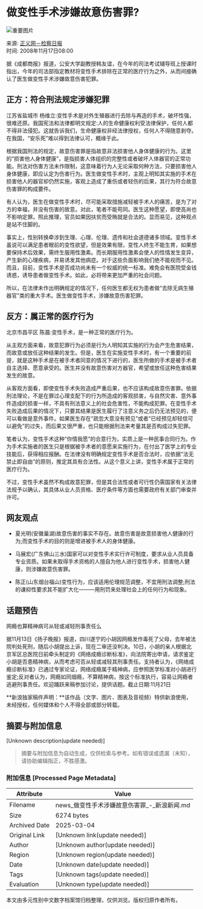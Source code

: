 # 做变性手术涉嫌故意伤害罪?

![重要图片](http://i1.sinaimg.cn/dy/31/idx/2007/1029/U608P1T31D313F479DT20071029180604.jpg)

来源: [正义网－检察日报](http://www.jcrb.com.cn/zyw/)  
时间: 2008年11月17日08:00  

据《成都商报》报道，公安大学副教授韩友谊，在今年的司法考试辅导班上授课时指出，今年的司法部指定教材将变性手术排除在正常的医疗行为之外，从而间接确认了医生做变性手术涉嫌故意伤害犯罪。

## 正方：符合刑法规定涉嫌犯罪

江苏省盐城市 杨维立:变性手术是对外生殖器进行去除与再造的手术，破坏性强，很难还原。我国宪法和法律都明文规定:人的生命健康权利受法律保护，任何人都不得非法侵犯。这就告诉我们，生命健康权非经法律授权，任何人不得随意剥夺。在我国，“安乐死”难以得到法律认可，概缘于此。

根据我国刑法的规定，故意伤害罪是指故意非法损害他人身体健康的行为。这里的“损害他人身体健康”，是指损害人体组织的完整性或者破坏人体器官的正常功能。刑法对伤害方法未作限制，这意味着行为人无论采取何种方法，只要损害他人身体健康，即应认定为伤害行为。医生做变性手术时，主观上明知其实施的手术在损害他人的器官却仍然实施，客观上造成了重伤或者轻伤的后果，其行为符合故意伤害罪的构成要件。

有人认为，医生在做变性手术时，尽可能采取措施减轻被手术人的痛苦，是为了对方的幸福，并没有伤害的故意。对此，笔者不能苟同。医生这种愿望，即使高尚也不影响定罪。照此推理，官员如果因扶贫而受贿就是合法的。显而易见，这种观点是站不住脚的。

事实上，性别转换牵涉到生理、心理、伦理、遗传和社会道德诸多领域。变性手术虽说可以满足患者眼前的变性欲望，但是效果有限，变性人终生不能生育，如果想要保持术后效果，需终生服用性激素。而长期服用性激素会使人的性情发生变异，产生新的心理疾病，并易诱发其他病症。对于这些负面影响我们绝不能视而不见。而且，目前，变性手术是否成功尚未有一个权威的统一标准。难免会有医院受金钱诱惑，诱导患者做变性手术。如此，必将带来更加严重的社会问题。

所以，在法律未作出明确规定的情况下，任何医生都无权为患者做“去除无病生殖器官”类的重大手术。医生做变性手术，涉嫌故意伤害犯罪。

## 反方：属正常的医疗行为

北京市昌平区 陈晨:变性手术，是一种正常的医疗行为。

从主观方面来看，故意犯罪行为必须是行为人明知其实施的行为会产生危害结果，而故意或放任这种结果的发生。但是，医生在实施变性手术时，有一个重要的前提，就是这种手术是在被手术者同意的情况下进行的，医生所做的手术是被手术者自主选择、愿意承受的。医生并没有故意伤害对方器官，希望或放任这种危害结果发生的故意。

从客观方面看，即使变性手术失败造成严重后果，也不应该构成故意伤害罪。依据刑法理论，不是在罪过心理支配下的行为所造成的客观损害，与自然灾害、意外事件造成的损害一样，不具有刑法意义上的社会危害性，不能构成犯罪。在变性手术失败造成后果的情况下，只要其结果是医生履行了注意义务之后仍无法预见的，便可以看做是意外事件。如果医生存在“疏忽大意没有预见”或者“已经预见却轻信可以避免”的过失，而后果又很严重，也只能根据刑法来考量其是否构成过失犯罪。

笔者认为，变性手术这种“你情我愿”的合意行为，实质上是一种民事合同行为。作为手术实施者的医生只是根据被手术者的意愿来实施行为，在付出了医学上的专业技能后，获得相应报酬。在法律没有明确规定变性手术是否合法时，应依据“法无禁止即自由”的原则，推定其具有合法性。从这个意义上讲，变性手术属于正常的医疗行为。

不过，变性手术虽然不构成故意犯罪，但是其合法性或者可行性仍需国家有关法律法规予以确认，其具体从业人员资格、医疗条件等方面也需要政府有关部门审查并许可。

## 网友观点

- 夏光明(安徽巢湖)故意伤害的事实不存在。故意伤害是故意损害他人健康的行为;而变性手术的目的则是增进被手术人的身体健康。
  
- 马展宏(广东佛山三水)国家可以对变性手术实行许可制度，要求从业人员具备专业资质。如果未取得手术资格的人擅自为他人进行变性手术，损害他人健康，则涉嫌故意伤害罪。

- 陈正(山东烟台福山)变性行为，应该适用伦理规范调整，不宜用刑法调整;刑法的谦抑性要求其不能扩大化———用刑罚来处理社会上的任何行为和现象。

## 话题预告

网瘾也算精神病可从轻或减轻刑事责任么

据11月13日《扬子晚报》报道，四川遂宁的小胡因网瘾发作毒死了父母，去年被法院判处死刑，随后小胡提出上诉，现在二审还没判决。10日，小胡的亲人根据北京军区总医院日前牵头制定的《网络成瘾诊断标准》，向法院寄出申请，请求鉴定小胡是否患精神病，从而考虑可否从轻或减轻其刑事责任。支持者认为，《网络成瘾诊断标准》已通过专家论证，网络成瘾属于精神病，应参照医学标准对小胡进行鉴定;反对者认为，网瘾如同烟瘾，不算精神病，按这个标准执行，容易让网瘾者逃避刑事责任。欢迎踊跃来稿参加讨论，提供话题。截止日期:11月21日

**新浪独家稿件声明：**该作品（文字、图片、图表及音视频）特供新浪使用，未经授权，任何媒体和个人不得全部或部分转载。
<!-- tcd_original_link http://news.sina.com.cn/o/2008-11-17/080014740886s.shtml -->


## 摘要与附加信息

<!-- tcd_abstract -->
[Unknown description(update needed)]
<!-- tcd_abstract_end -->

> 摘要与附加信息为自动生成，仅供检索与参考。如有错误或遗漏（未知），请协助编辑指正，不胜感激。

### 附加信息 [Processed Page Metadata]

| Attribute       | Value                                  |
|-----------------|----------------------------------------|
| Filename        | news_做变性手术涉嫌故意伤害罪_-_新浪新闻.md                             |
| Size            | 6274 bytes                           |
| Archived Date   | 2025-03-04                             |
| Original Link   | [Unknown link(update needed)]                       |
| Author          | [Unknown author(update needed)]                               |
| Region          | [Unknown region(update needed)]                               |
| Date            | [Unknown date(update needed)]                                 |
| Tags            | [Unknown tags(update needed)]                                 |
| Evaluation            | [Unknown type(update needed)]                                 |
<!-- tcd_table_end -->

本文由多元性别中文数字档案馆归档整理，仅供浏览。版权归原作者所有。
